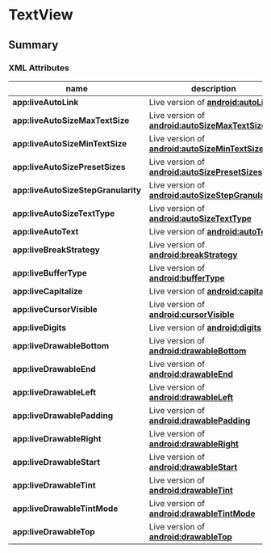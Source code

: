 # TextView

## Summary

### XML Attributes

| name | description | expected type | associated method |
|---|---|---|---|
| **app:liveAutoLink** | Live version of [**android:autoLink**](https://developer.android.com/reference/android/widget/TextView.html#attr_android:autoLink) | `LiveData<Int>` | [**TextView.addLiveAutoLink()**](../../kdoc/library/net.gahfy.livebinders.extension/android.widget.-text-view/add-live-auto-link-mask.md) |
| **app:liveAutoSizeMaxTextSize** | Live version of [**android:autoSizeMaxTextSize**](https://developer.android.com/reference/android/widget/TextView.html#attr_android:autoSizeMaxTextSize) | `LiveData<Int>` | [**TextView.addLiveAutoSizeMaxTextSize()**](../../kdoc/library/net.gahfy.livebinders.extension/android.widget.-text-view/add-live-auto-size-max-text-size.md) |
| **app:liveAutoSizeMinTextSize** | Live version of [**android:autoSizeMinTextSize**](https://developer.android.com/reference/android/widget/TextView.html#attr_android:autoSizeMinTextSize) | `LiveData<Int>` | [**TextView.addLiveAutoSizeMinTextSize()**](../../kdoc/library/net.gahfy.livebinders.extension/android.widget.-text-view/add-live-auto-size-min-text-size.md) |
| **app:liveAutoSizePresetSizes** | Live version of [**android:autoSizePresetSizes**](https://developer.android.com/reference/android/widget/TextView.html#attr_android:autoSizePresetSizes) | `LiveData<IntArray>` | [**TextView.addLiveAutoSizeTextTypeUniformWithPresetSizes()**](../../kdoc/library/net.gahfy.livebinders.extension/android.widget.-text-view/add-live-auto-size-text-type-uniform-with-preset-sizes.md) |
| **app:liveAutoSizeStepGranularity** | Live version of [**android:autoSizeStepGranularity**](https://developer.android.com/reference/android/widget/TextView.html#attr_android:autoSizeStepGranularity) | `LiveData<Int>` | [**TextView.addLiveAutoSizeStepGranularity()**](../../kdoc/library/net.gahfy.livebinders.extension/android.widget.-text-view/add-live-auto-size-step-granularity.md) |
| **app:liveAutoSizeTextType** | Live version of [**android:autoSizeTextType**](https://developer.android.com/reference/android/widget/TextView.html#attr_android:autoSizeTextType) | `LiveData<Int>` | [**TextView.addLiveAutoSizeTextTypeWithDefaults()**](../../kdoc/library/net.gahfy.livebinders.extension/android.widget.-text-view/add-live-auto-size-text-type-with-defaults.md) |
| **app:liveAutoText** | Live version of [**android:autoText**](https://developer.android.com/reference/android/widget/TextView.html#attr_android:autoText) | `LiveData<Boolean>` | [**TextView.addLiveAutoText()**](../../kdoc/library/net.gahfy.livebinders.extension/android.widget.-text-view/add-live-auto-text.md) |
| **app:liveBreakStrategy** | Live version of [**android:breakStrategy**](https://developer.android.com/reference/android/widget/TextView.html#attr_android:breakStrategy) | `LiveData<TextView.BufferType>` | [**TextView.addLiveBreakStrategy()**](../../kdoc/library/net.gahfy.livebinders.extension/android.widget.-text-view/add-live-break-strategy.md) |
| **app:liveBufferType** | Live version of [**android:bufferType**](https://developer.android.com/reference/android/widget/TextView.html#attr_android:bufferType) | `LiveData<Int>` | [**TextView.addLiveBufferType()**](../../kdoc/library/net.gahfy.livebinders.extension/android.widget.-text-view/add-live-buffer-type.md) |
| **app:liveCapitalize** | Live version of [**android:capitalize**](https://developer.android.com/reference/android/widget/TextView.html#attr_android:capitalize) | `LiveData<TextKeyListener.Capitalize>` | [**TextView.addLiveCapitalize()**](../../kdoc/library/net.gahfy.livebinders.extension/android.widget.-text-view/add-live-capitalize.md) |
| **app:liveCursorVisible** | Live version of [**android:cursorVisible**](https://developer.android.com/reference/android/widget/TextView.html#attr_android:cursorVisible) | `LiveData<Boolean>` | [**TextView.addLiveCursorVisible()**](../../kdoc/library/net.gahfy.livebinders.extension/android.widget.-text-view/add-live-cursor-visible.md) |
| **app:liveDigits** | Live version of [**android:digits**](https://developer.android.com/reference/android/widget/TextView.html#attr_android:digits) | `LiveData<String>` | [**TextView.addLiveDigits()**](../../kdoc/library/net.gahfy.livebinders.extension/android.widget.-text-view/add-live-digits.md) |
| **app:liveDrawableBottom** | Live version of [**android:drawableBottom**](https://developer.android.com/reference/android/widget/TextView.html#attr_android:drawableBottom) | `LiveData<@DrawableRes Int>` or `LiveData<Drawable>` | [**TextView.addLiveDrawableBottom()**](../../kdoc/library/net.gahfy.livebinders.extension/android.widget.-text-view/add-live-drawable-bottom.md) and [**TextView.addLiveDrawableResIdBottom()**](../../kdoc/library/net.gahfy.livebinders.extension/android.widget.-text-view/add-live-drawable-res-id-bottom.md) |
| **app:liveDrawableEnd** | Live version of [**android:drawableEnd**](https://developer.android.com/reference/android/widget/TextView.html#attr_android:drawableEnd) | `LiveData<@DrawableRes Int>` or `LiveData<Drawable>` | [**TextView.addLiveDrawableEnd()**](../../kdoc/library/net.gahfy.livebinders.extension/android.widget.-text-view/add-live-drawable-end.md) and [**TextView.addLiveDrawableResIdEnd()**](../../kdoc/library/net.gahfy.livebinders.extension/android.widget.-text-view/add-live-drawable-res-id-end.md) |
| **app:liveDrawableLeft** | Live version of [**android:drawableLeft**](https://developer.android.com/reference/android/widget/TextView.html#attr_android:drawableLeft) | `LiveData<@DrawableRes Int>` or `LiveData<Drawable>` | [**TextView.addLiveDrawableLeft()**](../../kdoc/library/net.gahfy.livebinders.extension/android.widget.-text-view/add-live-drawable-left.md) and [**TextView.addLiveDrawableResIdLeft()**](../../kdoc/library/net.gahfy.livebinders.extension/android.widget.-text-view/add-live-drawable-res-id-left.md) |
| **app:liveDrawablePadding** | Live version of [**android:drawablePadding**](https://developer.android.com/reference/android/widget/TextView.html#attr_android:drawablePadding) | `LiveData<Int>` | [**TextView.addLiveDrawablePadding()**](../../kdoc/library/net.gahfy.livebinders.extension/android.widget.-text-view/add-live-drawable-padding.md) |
| **app:liveDrawableRight** | Live version of [**android:drawableRight**](https://developer.android.com/reference/android/widget/TextView.html#attr_android:drawableRight) | `LiveData<@DrawableRes Int>` or `LiveData<Drawable>` | [**TextView.addLiveDrawableRight()**](../../kdoc/library/net.gahfy.livebinders.extension/android.widget.-text-view/add-live-drawable-right.md) and [**TextView.addLiveDrawableResIdRight()**](../../kdoc/library/net.gahfy.livebinders.extension/android.widget.-text-view/add-live-drawable-res-id-right.md) |
| **app:liveDrawableStart** | Live version of [**android:drawableStart**](https://developer.android.com/reference/android/widget/TextView.html#attr_android:drawableStart) | `LiveData<@DrawableRes Int>` or `LiveData<Drawable>` | [**TextView.addLiveDrawableStart()**](../../kdoc/library/net.gahfy.livebinders.extension/android.widget.-text-view/add-live-drawable-start.md) and [**TextView.addLiveDrawableResIdStart()**](../../kdoc/library/net.gahfy.livebinders.extension/android.widget.-text-view/add-live-drawable-res-id-start.md) |
| **app:liveDrawableTint** | Live version of [**android:drawableTint**](https://developer.android.com/reference/android/widget/TextView.html#attr_android:drawableTint) | `LiveData<@ColorRes Int>` or `LiveData<ColorStateList>` | [**TextView.addLiveDrawableTint()**](../../kdoc/library/net.gahfy.livebinders.extension/android.widget.-text-view/add-live-drawable-tint.md) and [**TextView.addLiveDrawableTintResId()**](../../kdoc/library/net.gahfy.livebinders.extension/android.widget.-text-view/add-live-drawable-tint-res-id.md) |
| **app:liveDrawableTintMode** | Live version of [**android:drawableTintMode**](https://developer.android.com/reference/android/widget/TextView.html#attr_android:drawableTintMode) | `LiveData<PorterDuff.Mode>` | [**TextView.addLiveDrawableTintMode()**](../../kdoc/library/net.gahfy.livebinders.extension/android.widget.-text-view/add-live-drawable-tint-mode.md) |
| **app:liveDrawableTop** | Live version of [**android:drawableTop**](https://developer.android.com/reference/android/widget/TextView.html#attr_android:drawableTop) | `LiveData<@DrawableRes Int>` or `LiveData<Drawable>` | [**TextView.addLiveDrawableTop()**](../../kdoc/library/net.gahfy.livebinders.extension/android.widget.-text-view/add-live-drawable-top.md) and [**TextView.addLiveDrawableResIdTop()**](../../kdoc/library/net.gahfy.livebinders.extension/android.widget.-text-view/add-live-drawable-res-id-top.md) |
